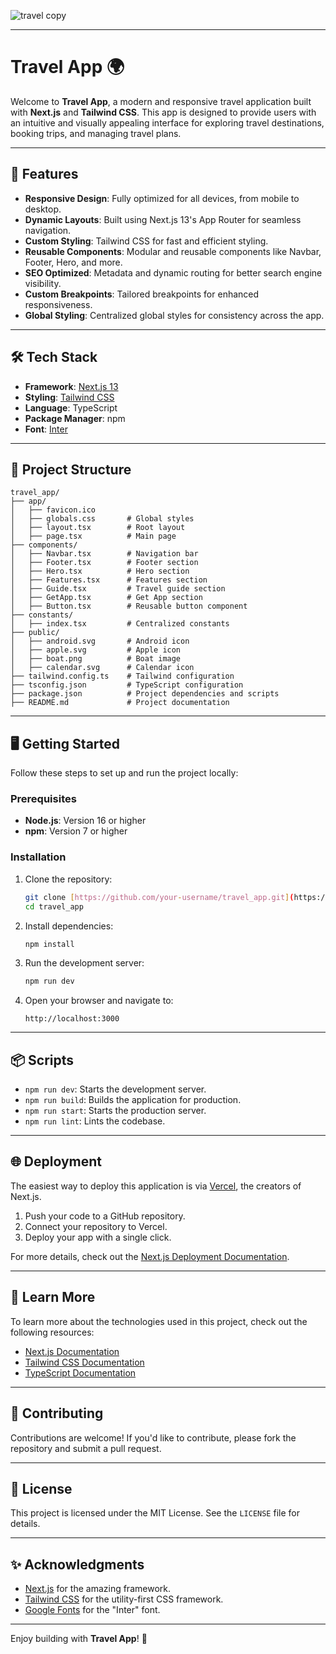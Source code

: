 
![travel copy](https://github.com/user-attachments/assets/ad55c7cc-68af-4e81-997b-5173ff09f68b)

---
# Travel App 🌍

Welcome to **Travel App**, a modern and responsive travel application built with **Next.js** and **Tailwind CSS**. This app is designed to provide users with an intuitive and visually appealing interface for exploring travel destinations, booking trips, and managing travel plans.

---

## 🚀 Features

- **Responsive Design**: Fully optimized for all devices, from mobile to desktop.
- **Dynamic Layouts**: Built using Next.js 13's App Router for seamless navigation.
- **Custom Styling**: Tailwind CSS for fast and efficient styling.
- **Reusable Components**: Modular and reusable components like Navbar, Footer, Hero, and more.
- **SEO Optimized**: Metadata and dynamic routing for better search engine visibility.
- **Custom Breakpoints**: Tailored breakpoints for enhanced responsiveness.
- **Global Styling**: Centralized global styles for consistency across the app.

---

## 🛠️ Tech Stack

- **Framework**: [Next.js 13](https://nextjs.org/)
- **Styling**: [Tailwind CSS](https://tailwindcss.com/)
- **Language**: TypeScript
- **Package Manager**: npm
- **Font**: [Inter](https://fonts.google.com/specimen/Inter)

---

## 📂 Project Structure

```
travel_app/
├── app/
│   ├── favicon.ico
│   ├── globals.css       # Global styles
│   ├── layout.tsx        # Root layout
│   ├── page.tsx          # Main page
├── components/
│   ├── Navbar.tsx        # Navigation bar
│   ├── Footer.tsx        # Footer section
│   ├── Hero.tsx          # Hero section
│   ├── Features.tsx      # Features section
│   ├── Guide.tsx         # Travel guide section
│   ├── GetApp.tsx        # Get App section
│   ├── Button.tsx        # Reusable button component
├── constants/
│   ├── index.tsx         # Centralized constants
├── public/
│   ├── android.svg       # Android icon
│   ├── apple.svg         # Apple icon
│   ├── boat.png          # Boat image
│   ├── calendar.svg      # Calendar icon
├── tailwind.config.ts    # Tailwind configuration
├── tsconfig.json         # TypeScript configuration
├── package.json          # Project dependencies and scripts
├── README.md             # Project documentation
```

---

## 🖥️ Getting Started

Follow these steps to set up and run the project locally:

### Prerequisites

- **Node.js**: Version 16 or higher
- **npm**: Version 7 or higher

### Installation

1. Clone the repository:

   ```bash
   git clone [https://github.com/your-username/travel_app.git](https://github.com/stealthblack-3/Travel.git)
   cd travel_app
   ```

2. Install dependencies:

   ```bash
   npm install
   ```

3. Run the development server:

   ```bash
   npm run dev
   ```

4. Open your browser and navigate to:
   ```
   http://localhost:3000
   ```

---

## 📦 Scripts

- `npm run dev`: Starts the development server.
- `npm run build`: Builds the application for production.
- `npm run start`: Starts the production server.
- `npm run lint`: Lints the codebase.

---

## 🌐 Deployment

The easiest way to deploy this application is via [Vercel](https://vercel.com/), the creators of Next.js.

1. Push your code to a GitHub repository.
2. Connect your repository to Vercel.
3. Deploy your app with a single click.

For more details, check out the [Next.js Deployment Documentation](https://nextjs.org/docs/deployment).

---

## 📖 Learn More

To learn more about the technologies used in this project, check out the following resources:

- [Next.js Documentation](https://nextjs.org/docs)
- [Tailwind CSS Documentation](https://tailwindcss.com/docs)
- [TypeScript Documentation](https://www.typescriptlang.org/docs/)

---

## 🤝 Contributing

Contributions are welcome! If you'd like to contribute, please fork the repository and submit a pull request.

---

## 📜 License

This project is licensed under the MIT License. See the `LICENSE` file for details.

---

## ✨ Acknowledgments

- [Next.js](https://nextjs.org/) for the amazing framework.
- [Tailwind CSS](https://tailwindcss.com/) for the utility-first CSS framework.
- [Google Fonts](https://fonts.google.com/) for the "Inter" font.

---

Enjoy building with **Travel App**! 🌟
